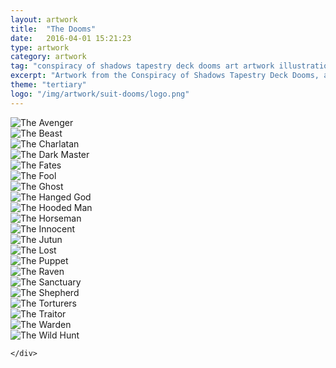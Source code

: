 ```yaml
---
layout: artwork
title:  "The Dooms"
date:   2016-04-01 15:21:23
type: artwork
category: artwork
tag: "conspiracy of shadows tapestry deck dooms art artwork illustration"
excerpt: "Artwork from the Conspiracy of Shadows Tapestry Deck Dooms, a themed take on the traditional tarot deck."
theme: "tertiary"
logo: "/img/artwork/suit-dooms/logo.png"
---
```

<div class="image-container">
	<div class="wrapper">
		<section class="artwork">
			<img src="/img/artwork/suit-dooms/theAvenger.jpg" alt="The Avenger"/>		
		</section>
		<section class="artwork">
			<img src="/img/artwork/suit-dooms/theBeast.jpg" alt="The Beast"/>		
		</section>
		<section class="artwork">
			<img src="/img/artwork/suit-dooms/theCharlatan.jpg" alt="The Charlatan"/>		
		</section>
		<section class="artwork">
			<img src="/img/artwork/suit-dooms/theDarkMaster.jpg" alt="The Dark Master"/>		
		</section>
		<section class="artwork">
			<img src="/img/artwork/suit-dooms/theFates.jpg" alt="The Fates"/>		
		</section>
		<section class="artwork">
			<img src="/img/artwork/suit-dooms/theFool.jpg" alt="The Fool"/>		
		</section>
		<section class="artwork">
			<img src="/img/artwork/suit-dooms/theGhost.jpg" alt="The Ghost"/>		
		</section>
		<section class="artwork">
			<img src="/img/artwork/suit-dooms/theHangedGod.jpg" alt="The Hanged God"/>		
		</section>
		<section class="artwork">
			<img src="/img/artwork/suit-dooms/theHoodedMan.jpg" alt="The Hooded Man"/>		
		</section>
		<section class="artwork">
			<img src="/img/artwork/suit-dooms/theHorseman.jpg" alt="The Horseman"/>		
		</section>
		<section class="artwork">
			<img src="/img/artwork/suit-dooms/theInnocent.jpg" alt="The Innocent"/>		
		</section>
		<section class="artwork">
			<img src="/img/artwork/suit-dooms/theJutun.jpg" alt="The Jutun"/>		
		</section>
		<section class="artwork">
			<img src="/img/artwork/suit-dooms/theLost.jpg" alt="The Lost"/>		
		</section>
		<section class="artwork">
			<img src="/img/artwork/suit-dooms/thePuppet.jpg" alt="The Puppet"/>		
		</section>
		<section class="artwork">
			<img src="/img/artwork/suit-dooms/theRaven.jpg" alt="The Raven"/>		
		</section>
		<section class="artwork">
			<img src="/img/artwork/suit-dooms/theSanctuary.jpg" alt="The Sanctuary"/>		
		</section>
		<section class="artwork">
			<img src="/img/artwork/suit-dooms/theShepherd.jpg" alt="The Shepherd"/>		
		</section>
		<section class="artwork">
			<img src="/img/artwork/suit-dooms/theTorturers.jpg" alt="The Torturers"/>		
		</section>
		<section class="artwork">
			<img src="/img/artwork/suit-dooms/theTraitor.jpg" alt="The Traitor"/>		
		</section>
		<section class="artwork">
			<img src="/img/artwork/suit-dooms/theWarden.jpg" alt="The Warden"/>		
		</section>
		<section class="artwork">
			<img src="/img/artwork/suit-dooms/theWildHunt.jpg" alt="The Wild Hunt"/>		
		</section>

	</div>
</div>
